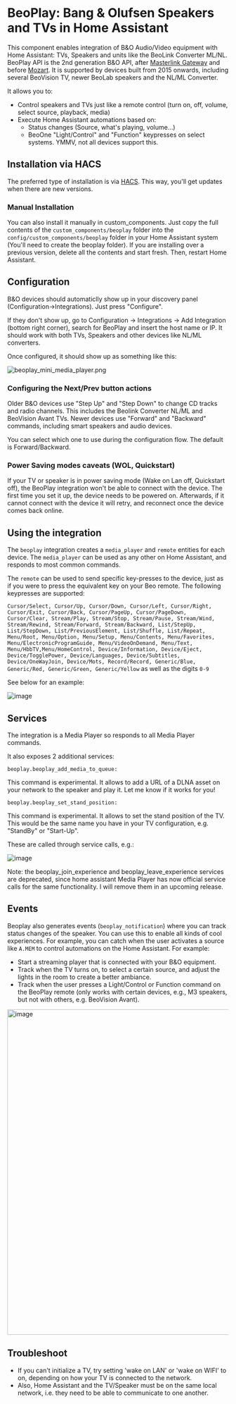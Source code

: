 # BeoPlay: Bang & Olufsen Speakers and TVs in Home Assistant

This component enables integration of B&O Audio/Video equipment with Home Assistant: TVs, Speakers and units like the BeoLink Converter ML/NL. BeoPlay API is the 2nd generation B&O API, after [Masterlink Gateway](https://github.com/giachello/mlgw) and before [Mozart](https://github.com/bang-olufsen/mozart-open-api). It is supported by devices built from 2015 onwards, including several BeoVision TV, newer BeoLab speakers and the NL/ML Converter.

It allows you to:
* Control speakers and TVs just like a remote control (turn on, off, volume, select source, playback, media)
* Execute Home Assistant automations based on:
  * Status changes (Source, what's playing, volume...)  
  * BeoOne "Light/Control" and "Function" keypresses on select systems. YMMV, not all devices support this.


## Installation via HACS
The preferred type of installation is via [HACS](https://hacs.xyz). This way, you'll get updates when there are new versions.

### Manual Installation

You can also install it manually in custom_components. Just copy the full contents of the `custom_components/beoplay` folder into the `config/custom_components/beoplay` folder in your Home Assistant system (You'll need to create the beoplay folder). If you are installing over a previous version, delete all the contents and start fresh. Then, restart Home Assistant.

## Configuration

B&amp;O devices should automaticlly show up in your discovery panel (Configuration->Integrations). Just press "Configure".

If they don't show up, go to Configuration -> Integrations -> Add Integration (bottom right corner), search for BeoPlay and insert the host name or IP. It should work with both TVs, Speakers and other devices like NL/ML converters.

Once configured, it should show up as something like this:

![beoplay_mini_media_player.png](./beoplay_mini_media_player.png)

### Configuring the Next/Prev button actions

Older B&O devices use "Step Up" and "Step Down" to change CD tracks and radio channels. This includes the Beolink Converter NL/ML and BeoVision Avant TVs. Newer devices use "Forward" and "Backward" commands, including smart speakers and audio devices.

You can select which one to use during the configuration flow. The default is Forward/Backward.

### Power Saving modes caveats (WOL, Quickstart)

If your TV or speaker is in power saving mode (Wake on Lan off, Quickstart off), the BeoPlay integration won't be able to connect with the device. The first time you set it up, the device needs to be powered on. Afterwards, if it cannot connect with the device it will retry, and reconnect once the device comes back online. 

## Using the integration

The `beoplay` integration creates a `media_player` and `remote` entities for each device. The `media_player` can be used as any other on Home Assistant, and responds to most common commands. 

The `remote` can be used to send specific key-presses to the device, just as if you were to press the equivalent key on your Beo remote. The following keypresses are supported:

`Cursor/Select, Cursor/Up, Cursor/Down, Cursor/Left, Cursor/Right, Cursor/Exit, Cursor/Back, Cursor/PageUp, Cursor/PageDown, Cursor/Clear, Stream/Play, Stream/Stop, Stream/Pause, Stream/Wind, Stream/Rewind, Stream/Forward, Stream/Backward, List/StepUp, List/StepDown, List/PreviousElement, List/Shuffle, List/Repeat, Menu/Root, Menu/Option, Menu/Setup, Menu/Contents, Menu/Favorites, Menu/ElectronicProgramGuide, Menu/VideoOnDemand, Menu/Text, Menu/HbbTV,Menu/HomeControl, Device/Information, Device/Eject, Device/TogglePower, Device/Languages, Device/Subtitles, Device/OneWayJoin, Device/Mots, Record/Record, Generic/Blue, Generic/Red, Generic/Green, Generic/Yellow` as well as the digits `0-9`

See below for an example:

![image](https://user-images.githubusercontent.com/60585229/232346866-6d185bb5-eedd-4ee2-9a88-79d38a0a2f41.png)


## Services

The integration is a Media Player so responds to all Media Player commands.

It also exposes 2 additional services:

```
beoplay.beoplay_add_media_to_queue:
```
This command is experimental. It allows to add a URL of a DLNA asset on your network to the speaker and play it. Let me know if it works for you!

```
beoplay.beoplay_set_stand_position:
```
This command is experimental. It allows to set the stand position of the TV. This would be the same name you have in your TV configuration, e.g. "StandBy" or "Start-Up".

These are called through service calls, e.g.:

![image](https://user-images.githubusercontent.com/60585229/211130163-81149354-1f41-4ae1-bbd3-1b91bfdcb812.png)

Note: the beoplay_join_experience and beoplay_leave_experience services are deprecated, since home assistant Media Player has now official service calls for the same functionality. I will remove them in an upcoming release.

## Events

Beoplay also generates events (`beoplay_notification`) where you can track status changes of the speaker. You can use this to enable all kinds of cool experiences. For example, you can catch when the user activates a source like `A.MEM` to control automations on the Home Assistant. For example:
* Start a streaming player that is connected with your B&O equipment.
* Track when the TV turns on, to select a certain source, and adjust the lights in the room to create a better ambiance.
* Track when the user presses a Light/Control or Function command on the BeoPlay remote (only works with certain devices, e.g., M3 speakers, but not with others, e.g. BeoVision Avant).

<img width="739" alt="image" src="https://user-images.githubusercontent.com/60585229/145608754-8107acb5-fb85-447a-87bd-3f3804e5e3ed.png">

## Troubleshoot
* If you can't initialize a TV, try setting 'wake on LAN' or 'wake on WIFI' to on, depending on how your TV is connected to the network. 
* Also, Home Assistant and the TV/Speaker must be on the same local network, i.e. they need to be able to communicate to one another.
